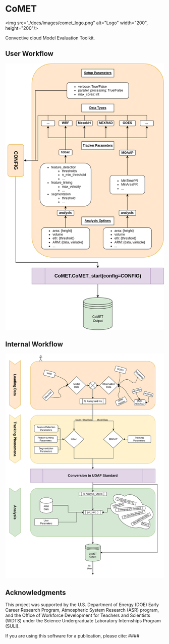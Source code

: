 # CoMET
<img src="./docs/images/comet_logo.png" alt="Logo" width="200", height="200"/>

Convective cloud Model Evaluation Toolkit.

## User Workflow

<img src="./docs/images/comet_user_workflow.png" alt="User workflow"/>

## Internal Workflow

<img src="./docs/images/comet_internal_workflow.png" alt="Internal Workflow"/>

## Acknowledgments
This project was supported by the U.S. Department of Energy (DOE) Early Career Research Program, Atmospheric System Research (ASR) program, 
and the Office of Workforce Development for Teachers and Scientists (WDTS) under the Science Undergraduate Laboratory Internships Program (SULI).

If you are using this software for a publication, please cite: ####